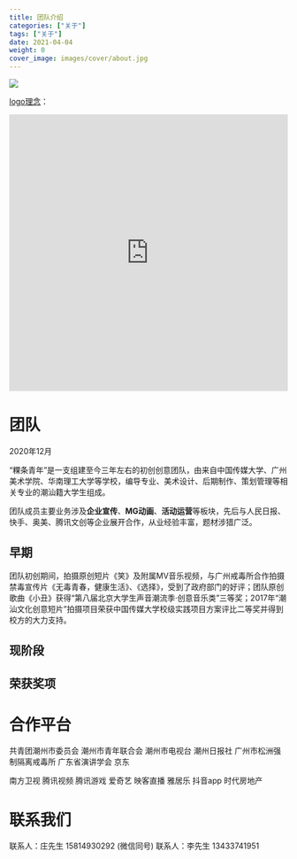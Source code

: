 ```yaml
---
title: 团队介绍
categories: ["关于"]
tags: ["关于"]
date: 2021-04-04
weight: 0
cover_image: images/cover/about.jpg
---
```

<link rel="stylesheet" type="text/css" href="../guestyle.css"> 

![](/images/title.webp)

[logo理念](https://mp.weixin.qq.com/s/Q-Py4EDmr5V76jrMQEmCPA)：
<iframe frameborder="0" width="100%" height="500px" margin="0px" padding="10px" src="https://v.qq.com/txp/iframe/player.html?vid=o05295pgk3l" allowFullScreen="true"></iframe>

# 团队
<tag>2020年12月</tag> <br/>

“粿条青年”是一支组建至今三年左右的初创创意团队，由来自中国传媒大学、广州美术学院、华南理工大学等学校，编导专业、美术设计、后期制作、策划管理等相关专业的潮汕籍大学生组成。

团队成员主要业务涉及**企业宣传**、**MG动画**、**活动运营**等板块，先后与人民日报、快手、奥美、腾讯文创等企业展开合作，从业经验丰富，题材涉猎广泛。

## 早期
团队初创期间，拍摄原创短片《笑》及附属MV音乐视频，与广州戒毒所合作拍摄禁毒宣传片《无毒青春，健康生活》、《选择》，受到了政府部门的好评；团队原创歌曲《小丑》获得“第八届北京大学生声音潮流季·创意音乐类”三等奖；2017年“潮汕文化创意短片”拍摄项目荣获中国传媒大学校级实践项目方案评比二等奖并得到校方的大力支持。

## 现阶段

## 荣获奖项



# 合作平台

共青团潮州市委员会
潮州市青年联合会
潮州市电视台
潮州日报社
广州市松洲强制隔离戒毒所
广东省演讲学会
京东

南方卫视
腾讯视频
腾讯游戏
爱奇艺
映客直播
雅居乐
抖音app
时代房地产


# 联系我们

联系人：庄先生 15814930292 (微信同号)
联系人：李先生 13433741951
